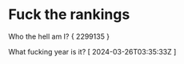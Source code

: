 # Fuck the rankings

Who the hell am I?
{ 2299135 }

What fucking year is it?
[ 2024-03-26T03:35:33Z ]
